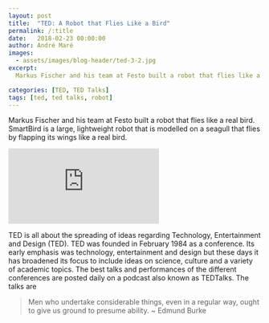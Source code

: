 ```yaml
---
layout: post
title:  "TED: A Robot that Flies Like a Bird"
permalink: /:title
date:   2018-02-23 00:00:00
author: André Maré
images:
  - assets/images/blog-header/ted-3-2.jpg
excerpt:
  Markus Fischer and his team at Festo built a robot that flies like a real bird. SmartBird is a large, lightweight robot that is modelled on a seagull that flies by flapping its wings like a real bird.

categories: [TED, TED Talks]
tags: [ted, ted talks, robot]
---
```


Markus Fischer and his team at Festo built a robot that flies like a real bird. SmartBird is a large, lightweight robot that is modelled on a seagull that flies by flapping its wings like a real bird.

<div class="container">
<iframe src="https://www.youtube.com/embed/Fg_JcKSHUtQ?rel=0" frameborder="0" allow="autoplay; encrypted-media" allowfullscreen class="video"></iframe>
</div>

TED is all about the spreading of ideas regarding Technology, Entertainment and Design (TED). TED was founded in February 1984 as a conference. Its early emphasis was technology, entertainment and design but these days it has broadened its focus to include ideas on science, culture and a variety of academic topics. The best talks and performances of the different conferences are posted daily on a podcast also known as TEDTalks. The talks are

> Men who undertake considerable things, even in a regular way, ought to give us ground to presume ability. ~ Edmund Burke
